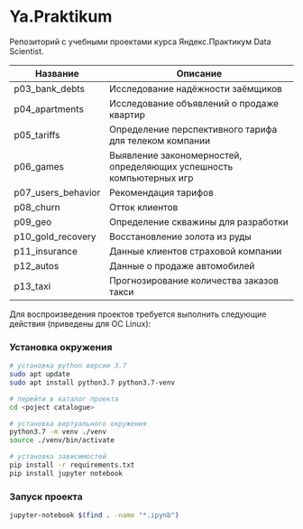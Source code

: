 # Ya.Praktikum

Репозиторий с учебными проектами курса Яндекс.Практикум Data Scientist.

| Название               | Описание                                                                         |
|------------------------|----------------------------------------------------------------------------------|
| p03_bank_debts         | Исследование надёжности заёмщиков                                                |
| p04_apartments         | Исследование объявлений о продаже квартир                                        |
| p05_tariffs            | Определение перспективного тарифа для телеком компании                           |
| p06_games              | Выявление закономерностей, определяющих успешность компьютерных игр              |
| p07_users_behavior     | Рекомендация тарифов                                                             |
| p08_churn              | Отток клиентов                                                                   |
| p09_geo                | Определение скважины для разработки                                              |
| p10_gold_recovery      | Восстановление золота из руды                                                    |
| p11_insurance          | Данные клиентов страховой компании                                               |
| p12_autos              | Данные о продаже автомобилей                                                     |
| p13_taxi               | Прогнозирование количества заказов такси                                         |


Для воспроизведения проектов требуется выполнить следующие действия (приведены для ОС Linux):

### Установка окружения

```bash
# установка python версии 3.7
sudo apt update
sudo apt install python3.7 python3.7-venv

# перейти в каталог проекта
cd <poject catalogue>

# установка виртуального окружения 
python3.7 -m venv ./venv
source ./venv/bin/activate

# установка зависимостей
pip install -r requirements.txt
pip install jupyter notebook

```

### Запуск проекта

```bash
jupyter-notebook $(find . -name "*.ipynb")

```